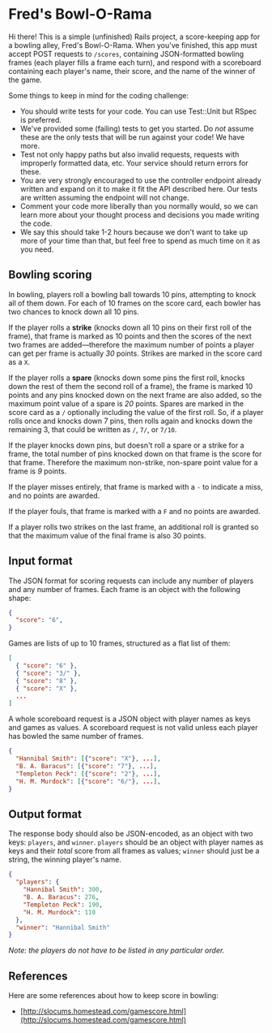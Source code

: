 Fred's Bowl-O-Rama
==================
Hi there! This is a simple (unfinished) Rails project, a score-keeping app for
a bowling alley, Fred's Bowl-O-Rama. When you've finished, this app must accept
POST requests to `/scores`, containing JSON-formatted bowling frames (each
player fills a frame each turn), and respond with a scoreboard containing each
player's name, their score, and the name of the winner of the game.

Some things to keep in mind for the coding challenge:

  * You should write tests for your code. You can use Test::Unit but RSpec is
    preferred.
  * We've provided some (failing) tests to get you started. Do _not_ assume
    these are the only tests that will be run against your code! We have more.
  * Test not only happy paths but also invalid requests, requests with
    improperly formatted data, etc. Your service should return errors for
    these.
  * You are very strongly encouraged to use the controller endpoint already
    written and expand on it to make it fit the API described here. Our tests
    are written assuming the endpoint will not change.
  * Comment your code more liberally than you normally would, so we can learn
    more about your thought process and decisions you made writing the code.
  * We say this should take 1-2 hours because we don't want to take up more of
    your time than that, but feel free to spend as much time on it as you need.

## Bowling scoring

In bowling, players roll a bowling ball towards 10 pins, attempting to knock
all of them down. For each of 10 frames on the score card, each bowler has two
chances to knock down all 10 pins.

If the player rolls a **strike** (knocks down all 10 pins on their first roll
of the frame), that frame is marked as 10 points and then the scores of the
next two frames are added—therefore the maximum number of points a player can
get per frame is actually _30_ points. Strikes are marked in the score card as
a `X`.

If the player rolls a **spare** (knocks down some pins the first roll, knocks
down the rest of them the second roll of a frame), the frame is marked 10
points and any pins knocked down on the next frame are also added, so the
maximum point value of a spare is _20_ points. Spares are marked in the score
card as a `/` optionally including the value of the first roll. So, if a player
rolls once and knocks down 7 pins, then rolls again and knocks down the
remaining 3, that could be written as `/`, `7/`, or `7/10`.

If the player knocks down pins, but doesn't roll a spare or a strike for a
frame, the total number of pins knocked down on that frame is the score for
that frame. Therefore the maximum non-strike, non-spare point value for a frame
is _9_ points.

If the player misses entirely, that frame is marked with a `-` to indicate a
miss, and no points are awarded.

If the player fouls, that frame is marked with a `F` and no points are awarded.

If a player rolls two strikes on the last frame, an additional roll is granted
so that the maximum value of the final frame is also 30 points.

## Input format

The JSON format for scoring requests can include any number of players and any
number of frames. Each frame is an object with the following shape:

```json
{
  "score": "6",
}
```

Games are lists of up to 10 frames, structured as a flat list of them:

```json
[
  { "score": "6" },
  { "score": "3/" },
  { "score": "8" },
  { "score": "X" },
  ...
]
```

A whole scoreboard request is a JSON object with player names as keys and games
as values. A scoreboard request is not valid unless each player has bowled the
same number of frames.

```json
{
  "Hannibal Smith": [{"score": "X"}, ...],
  "B. A. Baracus": [{"score": "7"}, ...],
  "Templeton Peck": [{"score": "2"}, ...],
  "H. M. Murdock": [{"score": "6/"}, ...],
}
```

## Output format

The response body should also be JSON-encoded, as an object with two keys:
`players`, and `winner`. `players` should be an object with player names as
keys and their _total_ score from all frames as values; `winner` should just be
a string, the winning player's name.

```json
{
  "players": {
    "Hannibal Smith": 300,
    "B. A. Baracus": 276,
    "Templeton Peck": 190,
    "H. M. Murdock": 110
  },
  "winner": "Hannibal Smith"
}
```

_Note: the players do not have to be listed in any particular order._

## References

Here are some references about how to keep score in bowling:

  * [http://slocums.homestead.com/gamescore.html](http://slocums.homestead.com/gamescore.html)
